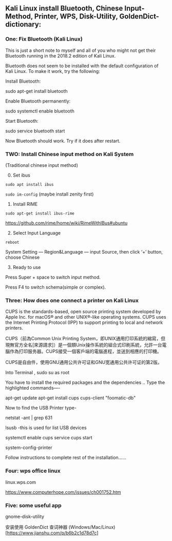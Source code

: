 
## Kali Linux install Bluetooth, Chinese Input-Method, Printer, WPS, Disk-Utility, GoldenDict-dictionary:



### One:   Fix Bluetooth (Kali Linux)

    
This is just a short note to myself and all of you who might not get their Bluetooth running in the 2018.2 edition of Kali Linux.

Bluetooth does not seem to be installed with the default configuration of Kali Linux. To make it work, try the following:


Install Bluetooth:

sudo apt-get install bluetooth

Enable Bluetooth permanently:

sudo systemctl enable bluetooth


Start Bluetooth:

sudo service bluetooth start


Now Bluetooth should work. Try if it does after restart.




### TWO:  Install Chinese input method on Kali System

(Traditional chinese input method)


0. Set ibus

`sudo apt install ibus`

`sudo im-config`  (maybe install zenity first)

1. Install RIME

`sudo apt-get install ibus-rime`

https://github.com/rime/home/wiki/RimeWithIBus#ubuntu


2. Select Input Language

`reboot` 

System Setting — Region&Language — input Source, then click ‘+’ button, choose Chinese


3. Ready to use

Press Super + space to switch input method.

Press F4 to switch schema(simple or complex).




### Three: How does one connect a printer on Kali Linux


CUPS is the standards-based, open source printing system developed by Apple Inc. for macOS® and other UNIX®-like operating systems. CUPS uses the Internet Printing Protocol (IPP) to support printing to local and network printers.

CUPS（前為Common Unix Printing System，即UNIX通用打印系統的縮寫，但現無官方全名[來源請求]）是一個類Unix操作系統的組合式印刷系統，允許一台電腦作為打印服务器。CUPS接受一個客戶端的電腦進程，並送到相應的打印機。

CUPS是自由件，使用GNU通用公共许可证和GNU宽通用公共许可证的第2版。 


Into Terminal , sudo su as root

You have to install the required packages and the dependencies .. Type the highlighted commands—-

apt-get update
apt-get install cups cups-client "foomatic-db"

Now to find the USB Printer type-

netstat -ant | grep 631

lsusb -this is used for list USB devices

systemctl enable cups
service cups start

system-config-printer

Follow instructions to complete rest of the installation……


### Four: wps office linux


linux.wps.com

https://www.computerhope.com/issues/ch001752.htm


### Five: some useful app


gnome-disk-utility

安装使用 GoldenDict 查词神器 (Windows/Mac/Linux)[https://www.jianshu.com/p/b6b2c1d78d7c]


